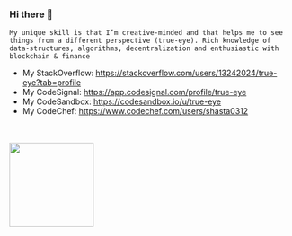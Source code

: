 ### Hi there 👋

`
My unique skill is that I’m creative-minded and that helps me to see things from a different perspective (true-eye). Rich knowledge of data-structures, algorithms, decentralization and enthusiastic with blockchain & finance
`
- My StackOverflow: https://stackoverflow.com/users/13242024/true-eye?tab=profile
- My CodeSignal: https://app.codesignal.com/profile/true-eye
- My CodeSandbox: https://codesandbox.io/u/true-eye
- My CodeChef: https://www.codechef.com/users/shasta0312

<!--
**true-eye/true-eye** is a ✨ _special_ ✨ repository because its `README.md` (this file) appears on your GitHub profile.

Here are some ideas to get you started:

- 🔭 I’m currently working on ...
- 🌱 I’m currently learning ...
- 👯 I’m looking to collaborate on ...
- 🤔 I’m looking for help with ...
- 💬 Ask me about ...
- 📫 How to reach me: ...
- 😄 Pronouns: ...
- ⚡ Fun fact: ...
-->

<br/><br/>
<img align="center" height="150px" src="https://github-readme-stats.vercel.app/api?username=true-eye&show_icons=true&theme=monokai&count_private=true">
